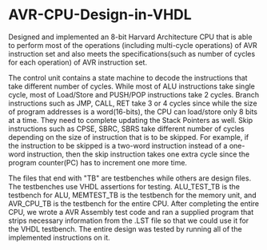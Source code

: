 # AVR-CPU-Design-in-VHDL

Designed and implemented an 8-bit Harvard Architecture CPU that is able to perform most of the operations (including multi-cycle operations) of AVR instruction set and also meets the specifications(such as number of cycles for each operation) of AVR instruction set.

The control unit contains a state machine to decode the instructions that take different number of cycles.
While most of ALU instructions take single cycle, most of Load/Store and PUSH/POP instructions take 2 cycles.
Branch instructions such as JMP, CALL, RET take 3 or 4 cycles since while the size of program addresses is a word(16-bits), the CPU can load/store only 8 bits at a time. They need to complete updating the Stack Pointers as well.
Skip instructions such as CPSE, SBRC, SBRS take different number of cycles depending on the size of instruction that is to be skipped. For example, if the instruction to be skipped is a two-word instruction instead of a one-word instruction, then the skip instruction takes one extra cycle since the program counter(PC) has to increment one more time.
      
The files that end with "TB" are testbenches while others are design files. The testbenches use VHDL assertions for testing.
ALU_TEST_TB is the testbench for ALU, MEMTEST_TB is the testbench for the memory unit, and AVR_CPU_TB is the testbench for the entire CPU.
After completing the entire CPU, we wrote a AVR Assembly test code and ran a supplied program that strips necessary information from the .LST file so that we could use it for the VHDL testbench. The entire design was tested by running all of the implemented instructions on it.
